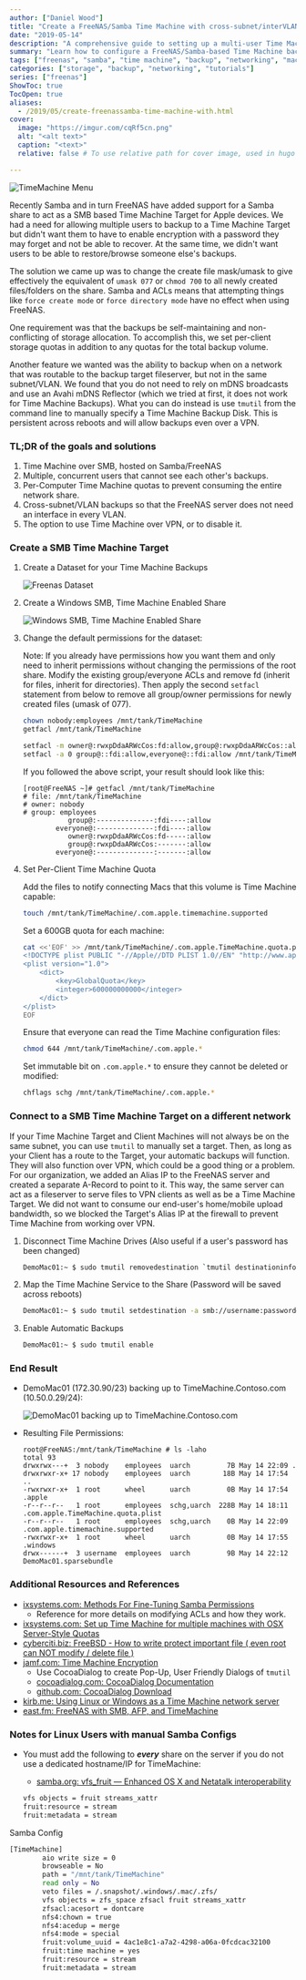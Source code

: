 ```yaml
---
author: ["Daniel Wood"]
title: "Create a FreeNAS/Samba Time Machine with cross-subnet/interVLAN support without the need for a mDNS Reflector/Repeater"
date: "2019-05-14"
description: "A comprehensive guide to setting up a multi-user Time Machine backup server using FreeNAS/Samba with features like per-client quotas and cross-VLAN support"
summary: "Learn how to configure a FreeNAS/Samba-based Time Machine backup solution that supports multiple users, ensures backup privacy, implements quota management, and works across different network segments without mDNS reflection."
tags: ["freenas", "samba", "time machine", "backup", "networking", "macos", "storage"]
categories: ["storage", "backup", "networking", "tutorials"]
series: ["freenas"]
ShowToc: true
TocOpen: true
aliases:
  - /2019/05/create-freenassamba-time-machine-with.html
cover:
  image: "https://imgur.com/cqRf5cn.png"
  alt: "<alt text>"
  caption: "<text>"
  relative: false # To use relative path for cover image, used in hugo Page-bundles

---
```


![TimeMachine Menu](https://imgur.com/cqRf5cn.png)

Recently Samba and in turn FreeNAS have added support for a Samba share to act as a SMB based Time Machine Target for Apple devices. We had a need for allowing multiple users to backup to a Time Machine Target but didn't want them to have to enable encryption with a password they may forget and not be able to recover. At the same time, we didn't want users to be able to restore/browse someone else's backups.

The solution we came up was to change the create file mask/umask to give effectively the equivalent of `umask 077` or `chmod 700` to all newly created files/folders on the share. Samba and ACLs means that attempting things like `force create mode` or `force directory mode` have no effect when using FreeNAS.

One requirement was that the backups be self-maintaining and non-conflicting of storage allocation. To accomplish this, we set per-client storage quotas in addition to any quotas for the total backup volume.

Another feature we wanted was the ability to backup when on a network that was routable to the backup target fileserver, but not in the same subnet/VLAN. We found that you do not need to rely on mDNS broadcasts and use an Avahi mDNS Reflector (which we tried at first, it does not work for Time Machine Backups). What you can do instead is use `tmutil` from the command line to manually specify a Time Machine Backup Disk. This is persistent across reboots and will allow backups even over a VPN.

### TL;DR of the goals and solutions

1. Time Machine over SMB, hosted on Samba/FreeNAS
1. Multiple, concurrent users that cannot see each other's backups.
1. Per-Computer Time Machine quotas to prevent consuming the entire network share.
1. Cross-subnet/VLAN backups so that the FreeNAS server does not need an interface in every VLAN.
1. The option to use Time Machine over VPN, or to disable it.

### Create a SMB Time Machine Target

1. Create a Dataset for your Time Machine Backups

    ![Freenas Dataset](https://imgur.com/UX4sT5U.png)

1. Create a Windows SMB, Time Machine Enabled Share

    ![Windows SMB, Time Machine Enabled Share](https://imgur.com/QKZCjoF.png)

1. Change the default permissions for the dataset:

    Note: If you already have permissions how you want them and only need to inherit permissions without changing the permissions of the root share. Modify the existing group/everyone ACLs and remove fd (inherit for files, inherit for directories). Then apply the second `setfacl` statement from below to remove all group/owner permissions for newly created files (umask of 077).

    ```bash
    chown nobody:employees /mnt/tank/TimeMachine
    getfacl /mnt/tank/TimeMachine

    setfacl -m owner@:rwxpDdaARWcCos:fd:allow,group@:rwxpDdaARWcCos::allow,everyone@:::allow /mnt/tank/TimeMachine
    setfacl -a 0 group@::fdi:allow,everyone@::fdi:allow /mnt/tank/TimeMachine
    ```

    If you followed the above script, your result should look like this:

    ```shell
    [root@FreeNAS ~]# getfacl /mnt/tank/TimeMachine
    # file: /mnt/tank/TimeMachine
    # owner: nobody
    # group: employees
               group@:--------------:fdi----:allow
            everyone@:--------------:fdi----:allow
               owner@:rwxpDdaARWcCos:fd-----:allow
               group@:rwxpDdaARWcCos:-------:allow
            everyone@:--------------:-------:allow
    ```

1. Set Per-Client Time Machine Quota

    Add the files to notify connecting Macs that this volume is Time Machine capable:

    ```bash
    touch /mnt/tank/TimeMachine/.com.apple.timemachine.supported
    ```

    Set a 600GB quota for each machine:

    ```bash
    cat <<'EOF' >> /mnt/tank/TimeMachine/.com.apple.TimeMachine.quota.plist
    <!DOCTYPE plist PUBLIC "-//Apple//DTD PLIST 1.0//EN" "http://www.apple.com/DTDs/PropertyList-1.0.dtd">
    <plist version="1.0">
        <dict>
            <key>GlobalQuota</key>
            <integer>600000000000</integer>
        </dict>
    </plist>
    EOF
    ```

    Ensure that everyone can read the Time Machine configuration files:

    ```bash
    chmod 644 /mnt/tank/TimeMachine/.com.apple.*
    ```

    Set immutable bit on `.com.apple.*` to ensure they cannot be deleted or modified:

    ```bash
    chflags schg /mnt/tank/TimeMachine/.com.apple.*
    ```

### Connect to a SMB Time Machine Target on a different network

If your Time Machine Target and Client Machines will not always be on the same subnet, you can use `tmutil` to manually set a target. Then, as long as your Client has a route to the Target, your automatic backups will function. They will also function over VPN, which could be a good thing or a problem. For our organization, we added an Alias IP to the FreeNAS server and created a separate A-Record to point to it. This way, the same server can act as a fileserver to serve files to VPN clients as well as be a Time Machine Target. We did not want to consume our end-user's home/mobile upload bandwidth, so we blocked the Target's Alias IP at the firewall to prevent Time Machine from working over VPN.

1. Disconnect Time Machine Drives (Also useful if a user's password has been changed)

    ```bash
    DemoMac01:~ $ sudo tmutil removedestination `tmutil destinationinfo | grep -E '^ID' | head -n1 | awk -F' : ' '{print $2}'`
    ````

1. Map the Time Machine Service to the Share (Password will be saved across reboots)

    ```bash
    DemoMac01:~ $ sudo tmutil setdestination -a smb://username:password@TimeMachine.contoso.com/TimeMachine
    ```

1. Enable Automatic Backups

    ```bash
    DemoMac01:~ $ sudo tmutil enable
    ```

### End Result

- DemoMac01 (172.30.90/23) backing up to TimeMachine.Contoso.com (10.50.0.29/24):

    ![DemoMac01 backing up to TimeMachine.Contoso.com](https://imgur.com/J4lhjqG.png)

- Resulting File Permissions:

    ```shell
    root@FreeNAS:/mnt/tank/TimeMachine # ls -laho
    total 93
    drwxrwx---+  3 nobody    employees  uarch         7B May 14 22:09 .
    drwxrwxr-x+ 17 nobody    employees  uarch        18B May 14 17:54 ..
    -rwxrwxr-x+  1 root      wheel      uarch         0B May 14 17:54 .apple
    -r--r--r--   1 root      employees  schg,uarch  228B May 14 18:11 .com.apple.TimeMachine.quota.plist
    -r--r--r--   1 root      employees  schg,uarch    0B May 14 22:09 .com.apple.timemachine.supported
    -rwxrwxr-x+  1 root      wheel      uarch         0B May 14 17:55 .windows
    drwx------+  3 username  employees  uarch         9B May 14 22:12 DemoMac01.sparsebundle
    ````

### Additional Resources and References

- [ixsystems.com: Methods For Fine-Tuning Samba Permissions](https://www.ixsystems.com/community/threads/methods-for-fine-tuning-samba-permissions.50739/)
  - Reference for more details on modifying ACLs and how they work.
- [ixsystems.com: Set up Time Machine for multiple machines with OSX Server-Style Quotas](https://www.ixsystems.com/community/threads/how-to-set-up-time-machine-for-multiple-machines-with-osx-server-style-quotas.47173/)
- [cyberciti.biz: FreeBSD - How to write protect important file ( even root can NOT modify / delete file )](https://www.cyberciti.biz/tips/howto-write-protect-file-with-immutable-bit.html)
- [jamf.com: Time Machine Encryption](https://www.jamf.com/jamf-nation/discussions/7114/time-machine-encryption)
  - Use CocoaDialog to create Pop-Up, User Friendly Dialogs of `tmutil`
  - [cocoadialog.com: CocoaDialog Documentation](https://cocoadialog.com/v2/#)
  - [github.com: CocoaDialog Download](https://github.com/cocoadialog/cocoadialog/issues/108#issuecomment-396059785)
- [kirb.me: Using Linux or Windows as a Time Machine network server](https://kirb.me/2018/03/24/using-samba-as-a-time-machine-network-server.html)
- [east.fm: FreeNAS with SMB, AFP, and TimeMachine](https://east.fm/posts/freenas-smb-afp-timemachine/index.html)

### Notes for Linux Users with manual Samba Configs

- You must add the following to ***every*** share on the server if you do not use a dedicated hostname/IP for TimeMachine:
  - [samba.org: vfs_fruit — Enhanced OS X and Netatalk interoperability](https://www.samba.org/samba/docs/current/man-html/vfs_fruit.8.html)

  ```bash
  vfs objects = fruit streams_xattr
  fruit:resource = stream
  fruit:metadata = stream
    ```

Samba Config

```bash
[TimeMachine]
        aio write size = 0
        browseable = No
        path = "/mnt/tank/TimeMachine"
        read only = No
        veto files = /.snapshot/.windows/.mac/.zfs/
        vfs objects = zfs_space zfsacl fruit streams_xattr
        zfsacl:acesort = dontcare
        nfs4:chown = true
        nfs4:acedup = merge
        nfs4:mode = special
        fruit:volume_uuid = 4ac1e8c1-a7a2-4298-a06a-0fcdcac32100
        fruit:time machine = yes
        fruit:resource = stream
        fruit:metadata = stream
```
